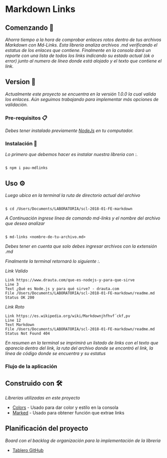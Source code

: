 # Markdown Links

## Comenzando 🚀

_Ahorra tiempo a la hora de comprobar enlaces rotos dentro de tus archivos Markdown con Md-Links. Esta librería analiza archivos .md verificando el estatus de los enlaces que contiene. Finalmente en la consola dará un reporte con una lista de todos los links indicando su estado actual (ok o error) junto al numero de línea donde está alojado y el texto que contiene el link._

## Version 📌

_Actualmente este proyecto se encuentra en la versión 1.0.0 la cual valida los enlaces. Aún seguimos trabajando para implementar más opciones de validación._


### Pre-requisitos 📋

_Debes tener instalado previamente [NodeJs](https://nodejs.org/en/) en tu computador._

### Instalación 🔧

_Lo primero que debemos hacer es instalar nuestra líbreria con :._

```

$ npm i pau-mdlinks

```

## Uso ⚙️

_Luego ubica en la terminal la ruta de directorio actual del archivo_

```

$ cd /Users/Documents/LABORATORIA/scl-2018-01-FE-markdown

```

_A Continuación ingrese línea de comando md-links y el nombre del archivo que desea analizar_

```

$ md-links <nombre-de-tu-archivo.md> 

```
_Debes tener en cuenta que solo debes ingresar archivos con la extensión .md_

_Finalmente la terminal retornará lo siguiente :._

_Link Valido_

```
Link https://www.drauta.com/que-es-nodejs-y-para-que-sirve
Line 3
Text ¿Qué es Node.js y para qué sirve? - drauta.com
File /Users/Documents/LABORATORIA/scl-2018-01-FE-markdown/readme.md
Status OK 200

```
_Link Roto_

```
Link https://es.wikipedia.org/wiki/Markdownjhfhvf´ckf,pv
Line 12
Text Markdown
File /Users/Documents/LABORATORIA/scl-2018-01-FE-markdown/readme.md
Status Not Found 404

```

_En resumen en la terminal se imprimirá un listado de links con el texto que aparecía dentro del link, la ruta del archivo donde se encontró el link, la línea de código donde se encuentra y su estatus_

### Flujo de la aplicación



## Construido con 🛠️

_Líbrerias utilizadas en este proyecto_

* [Colors](http://www.dropwizard.io/1.0.2/docs/) - Usado para dar color y estilo en la consola  
* [Marked](https://www.npmjs.com/package/marked) - Usado para obtener función que extrae links 

## Planificación del proyecto 

_Board con el backlog de organización para la implementación de la líbreria_
* [Tablero GitHub](hhttps://github.com/PaulaAraya/scl-2018-01-FE-markdown/projects/1) 

